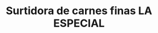 ---
title: "Surtidora de carnes finas LA ESPECIAL"
url: /moniquira/surtidora-de-carnes-finas-la-especial/
shop: carnicero
---